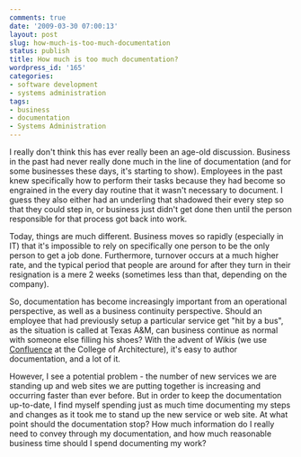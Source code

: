 ```yaml
---
comments: true
date: '2009-03-30 07:00:13'
layout: post
slug: how-much-is-too-much-documentation
status: publish
title: How much is too much documentation?
wordpress_id: '165'
categories:
- software development
- systems administration
tags:
- business
- documentation
- Systems Administration
---
```


I really don't think this has ever really been an age-old discussion. Business in the past had never really done much in the line of documentation (and for some businesses these days, it's starting to show). Employees in the past knew specifically how to perform their tasks because they had become so engrained in the every day routine that it wasn't necessary to document. I guess they also either had an underling that shadowed their every step so that they could step in, or business just didn't get done then until the person responsible for that process got back into work. 

Today, things are much different. Business moves so rapidly (especially in IT) that it's impossible to rely on specifically one person to be the only person to get a job done. Furthermore, turnover occurs at a much higher rate, and the typical period that people are around for after they turn in their resignation is a mere 2 weeks (sometimes less than that, depending on the company). 

So, documentation has become increasingly important from an operational perspective, as well as a business continuity perspective. Should an employee that had previously setup a particular service get "hit by a bus", as the situation is called at Texas A&M, can business continue as normal with someone else filling his shoes? With the advent of Wikis (we use <a href="http://www.atlassian.com/confluence/">Confluence</a> at the College of Architecture), it's easy to author documentation, and a lot of it. 

However, I see a potential problem - the number of new services we are standing up and web sites we are putting together is increasing and occurring faster than ever before. But in order to keep the documentation up-to-date, I find myself spending just as much time documenting my steps and changes as it took me to stand up the new service or web site. At what point should the documentation stop? How much information do I really need to convey through my documentation, and how much reasonable business time should I spend documenting my work? 
